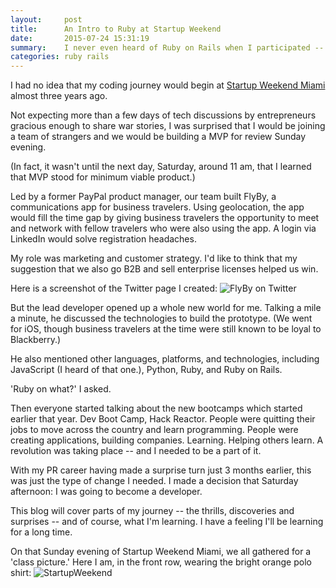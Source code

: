 ```yaml
---
layout:     post
title:      An Intro to Ruby at Startup Weekend
date:       2015-07-24 15:31:19
summary:    I never even heard of Ruby on Rails when I participated -- and won -- Startup Weekend Miami.
categories: ruby rails
---
```


I had no idea that my coding journey would begin at [Startup Weekend Miami](http://www.up.co/communities/usa/miami/startup-weekend/1073) almost three years ago.

Not expecting more than a few days of tech discussions by entrepreneurs gracious enough to share war stories, I was surprised that I would be joining a team of strangers and we would be building a MVP for review Sunday evening.

(In fact, it wasn't until the next day, Saturday, around 11 am, that I learned that MVP stood for minimum viable product.)

Led by a former PayPal product manager, our team built FlyBy, a communications app for business travelers.  Using geolocation, the app would fill the time gap by giving business travelers the opportunity to meet and network with fellow travelers who were also using the app.  A login via LinkedIn would solve registration headaches.

My role was marketing and customer strategy.  I'd like to think that my suggestion that we also go B2B and sell enterprise licenses helped us win.

Here is a screenshot of the Twitter page I created:
![FlyBy on Twitter](http://i61.tinypic.com/693leh.jpg)

But the lead developer opened up a whole new world for me.  Talking a mile a minute, he discussed the technologies to build the prototype. (We went for iOS, though business travelers at the time were still known to be loyal to Blackberry.)

He also mentioned other languages, platforms, and technologies, including JavaScript (I heard of that one.), Python, Ruby, and Ruby on Rails.  

'Ruby on what?' I asked.  

Then everyone started talking about the new bootcamps which started earlier that year.  Dev Boot Camp, Hack Reactor.  People were quitting their jobs to move across the country and learn programming.  People were creating applications, building companies.  Learning.  Helping others learn.  A revolution was taking place -- and I needed to be a part of it.

With my PR career having made a surprise turn just 3 months earlier, this was just the type of change I needed.  I made a decision that Saturday afternoon:  I was going to become a developer.

This blog will cover parts of my journey -- the thrills, discoveries and surprises -- and of course, what I'm learning.  I have a feeling I'll be learning for a long time.

On that Sunday evening of Startup Weekend Miami, we all gathered for a 'class picture.'  Here I am, in the front row, wearing the bright orange polo shirt:
![StartupWeekend](http://miamiherald.typepad.com/.a/6a00d83451b26169e2017c328acc12970b-pi) 



